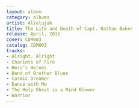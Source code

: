 ```yaml
---
layout: album
category: albums
artist: Allelujah
title: The Life and Death of Capt. Nathan Baker
release: April, 2016
cover: CDM003
catalog: CDM003
tracks:
- Alright, Alright
- Chariots of Fire
- Hero’s Heroes
- Band of Brother Blues
- Cosmic Dreamer
- Dance with Me
- The Holy Ghost is a Mind Blower
- Warrior
---
```

